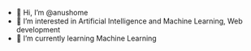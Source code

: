- 👋 Hi, I’m @anushome
- 👀 I’m interested in Artificial Intelligence and Machine Learning, Web development
- 🌱 I’m currently learning Machine Learning

<!---
anushome/anushome is a ✨ special ✨ repository because its `README.md` (this file) appears on your GitHub profile.
You can click the Preview link to take a look at your changes.
--->
